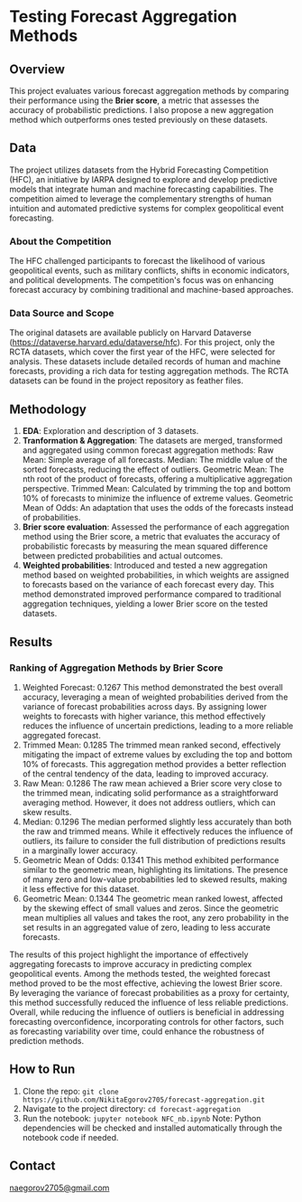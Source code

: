 # Testing Forecast Aggregation Methods

## Overview
This project evaluates various forecast aggregation methods by comparing their performance using the **Brier score**, a metric that assesses the accuracy of probabilistic predictions.
I also propose a new aggregation method which outperforms ones tested previously on these datasets.  

## Data
The project utilizes datasets from the Hybrid Forecasting Competition (HFC), an initiative by IARPA designed to explore and develop predictive models that integrate human and machine forecasting capabilities. The competition aimed to leverage the complementary strengths of human intuition and automated predictive systems for complex geopolitical event forecasting.

### About the Competition
The HFC challenged participants to forecast the likelihood of various geopolitical events, such as military conflicts, shifts in economic indicators, and political developments. The competition's focus was on enhancing forecast accuracy by combining traditional and machine-based approaches.

### Data Source and Scope
The original datasets are available publicly on Harvard Dataverse (https://dataverse.harvard.edu/dataverse/hfc). For this project, only the RCTA datasets, which cover the first year of the HFC, were selected for analysis. These datasets include detailed records of human and machine forecasts, providing a rich data for testing aggregation methods.
The RCTA datasets can be found in the project repository as feather files.

## Methodology
1. **EDA**: Exploration and description of 3 datasets.
3. **Tranformation & Aggregation**: The datasets are merged, transformed and aggregated using common forecast aggregation methods:
    Raw Mean: Simple average of all forecasts.
    Median: The middle value of the sorted forecasts, reducing the effect of outliers.
    Geometric Mean: The nth root of the product of forecasts, offering a multiplicative aggregation perspective.
    Trimmed Mean: Calculated by trimming the top and bottom 10% of forecasts to minimize the influence of extreme values.
    Geometric Mean of Odds: An adaptation that uses the odds of the forecasts instead of probabilities.
5. **Brier score evaluation**: Assessed the performance of each aggregation method using the Brier score, a metric that evaluates the accuracy of probabilistic forecasts by measuring the mean squared difference between predicted probabilities and actual outcomes.
6. **Weighted probabilities**: Introduced and tested a new aggregation method based on weighted probabilities, in which weights are assigned to forecasts based on the variance of each forecast every day.
This method demonstrated improved performance compared to traditional aggregation techniques, yielding a lower Brier score on the tested datasets.

## Results
### Ranking of Aggregation Methods by Brier Score
1. Weighted Forecast: 0.1267
   This method demonstrated the best overall accuracy, leveraging a mean of weighted probabilities derived from the variance of forecast probabilities across days. By assigning lower weights to forecasts with higher variance, this method effectively reduces the influence of uncertain predictions, leading to a more reliable aggregated forecast.
2. Trimmed Mean: 0.1285
   The trimmed mean ranked second, effectively mitigating the impact of extreme values by excluding the top and bottom 10% of forecasts. This aggregation method provides a better reflection of the central tendency of the data, leading to improved accuracy.
3. Raw Mean: 0.1286
   The raw mean achieved a Brier score very close to the trimmed mean, indicating solid performance as a straightforward averaging method. However, it does not address outliers, which can skew results.
4. Median: 0.1296
   The median performed slightly less accurately than both the raw and trimmed means. While it effectively reduces the influence of outliers, its failure to consider the full distribution of predictions results in a marginally lower accuracy.
5. Geometric Mean of Odds: 0.1341
   This method exhibited performance similar to the geometric mean, highlighting its limitations. The presence of many zero and low-value probabilities led to skewed results, making it less effective for this dataset.
6. Geometric Mean: 0.1344
    The geometric mean ranked lowest, affected by the skewing effect of small values and zeros. Since the geometric mean multiplies all values and takes the root, any zero probability in the set results in an aggregated value of zero, leading to less accurate forecasts.

The results of this project highlight the importance of effectively aggregating forecasts to improve accuracy in predicting complex geopolitical events. Among the methods tested, the weighted forecast method proved to be the most effective, achieving the lowest Brier score. By leveraging the variance of forecast probabilities as a proxy for certainty, this method successfully reduced the influence of less reliable predictions. Overall, while reducing the influence of outliers is beneficial in addressing forecasting overconfidence, incorporating controls for other factors, such as forecasting variability over time, could enhance the robustness of prediction methods.  

## How to Run
1. Clone the repo: `git clone https://github.com/NikitaEgorov2705/forecast-aggregation.git`
2. Navigate to the project directory: `cd forecast-aggregation`
3. Run the notebook: `jupyter notebook NFC_nb.ipynb`
Note: Python dependencies will be checked and installed automatically through the notebook code if needed.


## Contact
naegorov2705@gmail.com
